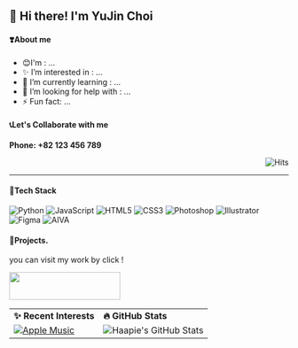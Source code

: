  ## 👋 Hi there! I'm YuJin Choi
#### ❣️About me
- 😊I'm : ...
- ✨ I’m interested in : ...
- 🌱 I’m currently learning : ...
- 👯 I’m looking for help with : ...
- ⚡ Fun fact: ...

#### 📞Let's Collaborate with me
**Phone: +82 123 456 789**   

<p align="right">
  <img src="https://hits.seeyoufarm.com/api/count/incr/badge.svg?url=https%3A%2F%2Fgithub.com%2Fhaapie4576&count_bg=%23FFBDB1&title_bg=%23555555&icon=&icon_color=%23E7E7E7&title=hits&edge_flat=false" alt="Hits" />
</p>

<hr>

#### 🚀Tech Stack
![Python](https://img.shields.io/badge/Python-3776AB?style=flat-square&logo=python&logoColor=white)
![JavaScript](https://img.shields.io/badge/JavaScript-F7DF1E?style=flat-square&logo=javascript&logoColor=black)
![HTML5](https://img.shields.io/badge/HTML5-E34F26?style=flat-square&logo=html5&logoColor=white)
![CSS3](https://img.shields.io/badge/CSS3-1572B6?style=flat-square&logo=css3&logoColor=white)
![Photoshop](https://img.shields.io/badge/Photoshop-31A8FF?style=flat-square&logo=adobephotoshop&logoColor=white)
![Illustrator](https://img.shields.io/badge/Illustrator-FF9A00?style=flat-square&logo=adobeillustrator&logoColor=white)
![Figma](https://img.shields.io/badge/Figma-000000?style=flat-square&logo=figma&logoColor=white)
![AIVA](https://img.shields.io/badge/AIVA-000000?style=flat-square&logo=aiva&logoColor=white)

#### 🌱Projects.
you can visit my work by click !

  [<img src="https://img.shields.io/badge/flower%20%20stationtion-000000?style=for-the-badge&logo=figma&logoColor=white" width="200" height="50">](https://haapie4576.github.io/haapie4576/)

<table>
  <tr>
    <td><strong>✨ Recent Interests</strong></td>
    <td><strong>🔥 GitHub Stats</strong></td>
  </tr>
  <tr>
    <td>
      <a href="https://music.apple.com/us/playlist/your-playlist-name/id/your-playlist-id">
        <img src="https://img.shields.io/badge/Listen%20on%20Apple%20Music-FF1D48?style=flat&logo=apple&logoColor=white" alt="Apple Music">
      </a>
    </td>
    <td>
      <img src="https://github-readme-stats.vercel.app/api?username=haapie4576&show_icons=true&hide_title=true&hide=prs&count_private=true&theme=pink" alt="Haapie's GitHub Stats">
    </td>
  </tr>
</table>




<!--
**haapie4576/haapie4576** is a ✨ _special_ ✨ repository because its `README.md` (this file) appears on your GitHub profile.

Here are some ideas to get you started:

- 🔭 I’m currently working on ...
- 🌱 I’m currently learning ...
- 👯 I’m looking to collaborate on ...
- 🤔 I’m looking for help with ...
- 💬 Ask me about ...
- 📫 How to reach me: ...
- 😄 Pronouns: ...
- ⚡ Fun fact: ...
-->
